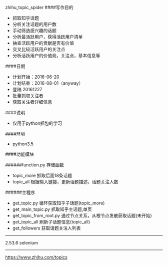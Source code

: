 zhihu_topic_spider
####写作目的
+ 抓取知乎话题
+ 分析关注话题的用户数
+ 手动筛选感兴趣的话题
+ 分析最活跃用户，获得活跃用户清单
+ 抽查活跃用户的贡献是否有价值
+ 交叉比较活跃用户的关注点
+ 分析活跃用户的价值观，关注点，基本信息等

####日期
+ 计划开始：2016-06-20
+ 计划结束：2016-08-01（anyway）
+ 登陆      20161227
+ 批量抓取关注者
+ 获取关注者详细信息

####说明
+ 仅用于python抓包的学习


####环境
+ python3.5

####功能模块

######function.py     存储函数
+ topic_more        抓取后面18条话题
+ topic_all         根据输入链接，更新话题描述，话题关注人数 

######主程序
+ get_topic.py     循环获取知乎子话题(topic_more)
+ get_main_topic.py 抓取知乎主话题,单页
+ get_topic_from_root.py      通过节点关系，从根节点发散获取话题(未开始)
+ get_topic_all      刷新子话题信息(topic_all)
+ get_followers      获取话题关注人列表


---
2.53.6 selenium


---
https://www.zhihu.com/topics